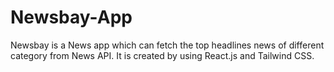 # Newsbay-App

Newsbay is a News app which can fetch the top headlines news of different category from News API. It is created by using React.js and Tailwind CSS.